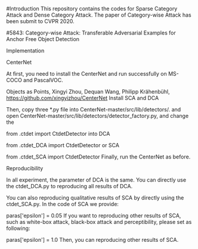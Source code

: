 #Introduction
This repository contains the codes for Sparse Category Attack and Dense Category Attack. The paper of Category-wise Attack has been submit to CVPR 2020.

#5843: Category-wise Attack: Transferable Adversarial Examples for Anchor Free Object Detection

Implementation

CenterNet

At first, you need to install the CenterNet and run successfully on MS-COCO and PascalVOC.

Objects as Points,
Xingyi Zhou, Dequan Wang, Philipp Krähenbühl,
https://github.com/xingyizhou/CenterNet
Install SCA and DCA

Then, copy three *.py file into CenterNet-master/src/lib/detectors/. and open CenterNet-master/src/lib/detectors/detector_factory.py, and change the

from .ctdet import CtdetDetector
into DCA

from .ctdet_DCA import CtdetDetector
or SCA

from .ctdet_SCA import CtdetDetector
Finally, run the CenterNet as before.

Reproducibility

In all experiment, the parameter of DCA is the same. You can directly use the ctdet_DCA.py to reproducing all results of DCA.

You can also reproducing qualitative results of SCA by directly using the ctdet_SCA.py. In the code of SCA we provide:

paras['epsilon'] = 0.05
If you want to reproducing other results of SCA, such as white-box attack, black-box attack and perceptibility, please set as following:

paras['epsilon'] = 1.0
Then, you can reproducing other results of SCA.

